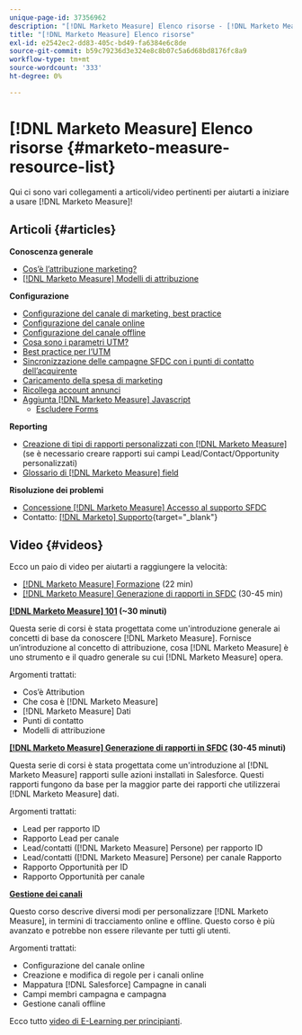 ```yaml
---
unique-page-id: 37356962
description: "[!DNL Marketo Measure] Elenco risorse - [!DNL Marketo Measure] - Documentazione del prodotto"
title: "[!DNL Marketo Measure] Elenco risorse"
exl-id: e2542ec2-dd83-405c-bd49-fa6384e6c8de
source-git-commit: b59c79236d3e324e8c8b07c5a6d68bd8176fc8a9
workflow-type: tm+mt
source-wordcount: '333'
ht-degree: 0%

---
```


# [!DNL Marketo Measure] Elenco risorse {#marketo-measure-resource-list}

Qui ci sono vari collegamenti a articoli/video pertinenti per aiutarti a iniziare a usare [!DNL Marketo Measure]!

## Articoli {#articles}

**Conoscenza generale**

* [Cos’è l’attribuzione marketing?](/help/introduction-to-marketo-measure/overview-resources/marketing-attribution.md)
* [[!DNL Marketo Measure] Modelli di attribuzione](/help/introduction-to-marketo-measure/overview-resources/marketo-measure-attribution-models.md)

**Configurazione**

* [Configurazione del canale di marketing, best practice](/help/channel-tracking-and-setup/online-channels/marketing-channels-and-subchannels.md)
* [Configurazione del canale online](/help/channel-tracking-and-setup/online-channels/online-custom-channel-setup.md)
* [Configurazione del canale offline](/help/channel-tracking-and-setup/offline-channels/offline-custom-channel-setup.md)
* [Cosa sono i parametri UTM?](/help/channel-tracking-and-setup/online-channels/utm-parameters.md)
* [Best practice per l’UTM](/help/channel-tracking-and-setup/online-channels/best-practices-for-setting-up-utm-parameters.md)
* [Sincronizzazione delle campagne SFDC con i punti di contatto dell’acquirente](/help/channel-tracking-and-setup/offline-channels/campaigns-and-campaign-members.md)
* [Caricamento della spesa di marketing](/help/marketing-spend/spend-management/marketing-channel-costs.md#uploading-marketing-costs)
* [Ricollega account annunci](/help/api-connections/utilizing-marketo-measures-api-connections/reauthorizing-connected-accounts.md)
* [Aggiunta [!DNL Marketo Measure] Javascript](/help/marketo-measure-tracking/setting-up-tracking/adding-marketo-measure-script.md)
   * [Escludere Forms](/help/marketo-measure-tracking/setting-up-tracking/excluding-marketo-measure-from-specific-forms.md)

**Reporting**

* [Creazione di tipi di rapporti personalizzati con [!DNL Marketo Measure]](/help/marketo-measure-salesforce-reporting/new-report-types/creating-custom-marketo-measure-report-types.md) (se è necessario creare rapporti sui campi Lead/Contact/Opportunity personalizzati)
* [Glossario di [!DNL Marketo Measure] field](/help/introduction-to-marketo-measure/overview-resources/glossary-of-marketo-measure-fields.md)

**Risoluzione dei problemi**

* [Concessione [!DNL Marketo Measure] Accesso al supporto SFDC](/help/miscellaneous/other-related-resources/granting-salesforce-access-to-marketo-measure-support.md)
* Contatto: [[!DNL Marketo] Supporto](https://nation.marketo.com/t5/support/ct-p/Support){target=&quot;_blank&quot;}

## Video {#videos}

Ecco un paio di video per aiutarti a raggiungere la velocità:

* [[!DNL Marketo Measure] Formazione](https://embed.vidyard.com/watch/Pb4DuWJwtFgw3jUBDGneb4) (22 min)
* [[!DNL Marketo Measure] Generazione di rapporti in SFDC](https://universityonline.marketo.com/courses/bizible-and-salesforce/) (30-45 min)

**[[!DNL Marketo Measure] 101](https://universityonline.marketo.com/courses/bizible-101/) (~30 minuti)**

Questa serie di corsi è stata progettata come un&#39;introduzione generale ai concetti di base da conoscere [!DNL Marketo Measure]. Fornisce un’introduzione al concetto di attribuzione, cosa [!DNL Marketo Measure] è uno strumento e il quadro generale su cui [!DNL Marketo Measure] opera.

Argomenti trattati:

* Cos’è Attribution
* Che cosa è [!DNL Marketo Measure]
* [!DNL Marketo Measure] Dati
* Punti di contatto
* Modelli di attribuzione

**[[!DNL Marketo Measure] Generazione di rapporti in SFDC](https://universityonline.marketo.com/courses/bizible-and-salesforce/) (30-45 minuti)**

Questa serie di corsi è stata progettata come un&#39;introduzione al [!DNL Marketo Measure] rapporti sulle azioni installati in Salesforce. Questi rapporti fungono da base per la maggior parte dei rapporti che utilizzerai [!DNL Marketo Measure] dati.

Argomenti trattati:

* Lead per rapporto ID
* Rapporto Lead per canale
* Lead/contatti ([!DNL Marketo Measure] Persone) per rapporto ID
* Lead/contatti ([!DNL Marketo Measure] Persone) per canale Rapporto
* Rapporto Opportunità per ID
* Rapporto Opportunità per canale

**[Gestione dei canali](https://universityonline.marketo.com/courses/bizible-fundamentals-channel-management/)**

Questo corso descrive diversi modi per personalizzare [!DNL Marketo Measure], in termini di tracciamento online e offline. Questo corso è più avanzato e potrebbe non essere rilevante per tutti gli utenti.

Argomenti trattati:

* Configurazione del canale online
* Creazione e modifica di regole per i canali online
* Mappatura [!DNL Salesforce] Campagne in canali
* Campi membri campagna e campagna
* Gestione canali offline

Ecco tutto [video di E-Learning per principianti](https://universityonline.marketo.com/#/library/bySubject/new-to-bizible/trails?_k=d1454j).
